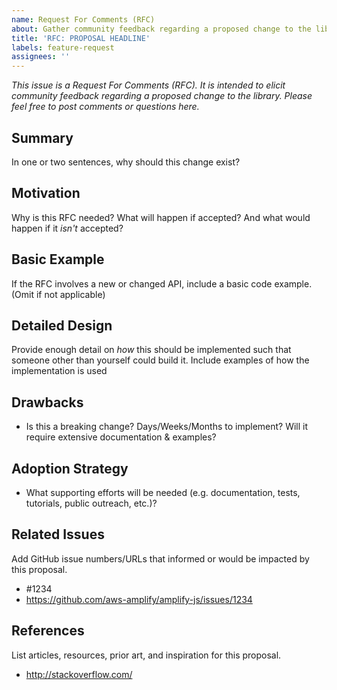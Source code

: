 ```yaml
---
name: Request For Comments (RFC)
about: Gather community feedback regarding a proposed change to the library
title: 'RFC: PROPOSAL HEADLINE'
labels: feature-request
assignees: ''
---
```


_This issue is a Request For Comments (RFC). It is intended to elicit community feedback regarding a proposed change to the library. Please feel free to post comments or questions here._

## Summary

In one or two sentences, why should this change exist?

## Motivation

Why is this RFC needed? What will happen if accepted? And what would happen if it *isn't* accepted?

## Basic Example

If the RFC involves a new or changed API, include a basic code example. (Omit if not applicable)

## Detailed Design

Provide enough detail on *how* this should be implemented such that someone other than yourself could build it.
Include examples of how the implementation is used

## Drawbacks

- Is this a breaking change? Days/Weeks/Months to implement? Will it require extensive documentation & examples?

## Adoption Strategy

- What supporting efforts will be needed (e.g. documentation, tests, tutorials, public outreach, etc.)?

## Related Issues

Add GitHub issue numbers/URLs that informed or would be impacted by this proposal.

- #1234
- https://github.com/aws-amplify/amplify-js/issues/1234

## References

List articles, resources, prior art, and inspiration for this proposal.

- http://stackoverflow.com/
